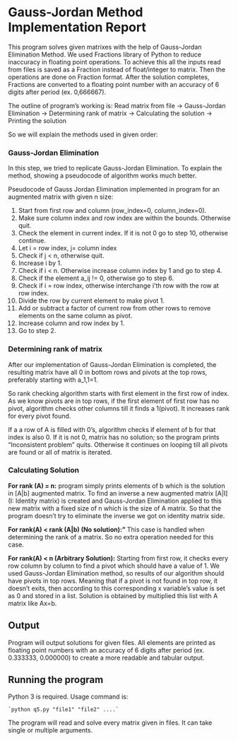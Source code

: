 # Gauss-Jordan Method Implementation Report

This program solves given matrixes with the help of Gauss-Jordan Elimination Method. We used Fractions library of Python to reduce inaccuracy in floating point operations. To achieve this all the inputs read from files is saved as a Fraction instead of float/integer to matrix. Then the operations are done on Fraction format. After the solution completes, Fractions are converted to a floating point number with an accuracy of 6 digits after period (ex. 0,666667).

The outline of program’s working is:
	Read matrix from file -> Gauss-Jordan Elimination -> Determining rank of matrix -> Calculating the solution -> Printing the solution

So we will explain the methods used in given order:

### Gauss-Jordan Elimination

In this step, we tried to replicate Gauss-Jordan Elimination. To explain the method, showing a pseudocode of algorithm works much better.

Pseudocode of Gauss Jordan Elimination implemented in program for an augmented matrix with given n size:
1. Start from first row and column (row_index=0, column_index=0).
2. Make sure column index and row index are within the bounds. Otherwise quit.
3. Check the element in current index. If it is not 0 go to step 10, otherwise continue.
4. Let i = row index, j= column index
5. Check if j < n, otherwise quit.
6. Increase i by 1.
7. Check if i < n. Otherwise increase column index by 1 and go to step 4.
8. Check if the element a_ij != 0, otherwise go to step 6.
9. Check if i = row index, otherwise interchange i’th row with the row at row index. 
10. Divide the row by current element to make pivot 1.
11. Add or subtract a factor of current row from other rows to remove elements on the same column as pivot.
12. Increase column and row index by 1. 
13. Go to step 2.


### Determining rank of matrix

After our implementation of Gauss-Jordan Elimination is completed, the resulting matrix have all 0 in bottom rows and pivots at the top rows, preferably starting with a_1,1=1. 
	
So rank checking algorithm starts with first element in the first row of index. As we know pivots are in top rows, if the first element of first row has no pivot, algorithm checks other columns till it finds a 1(pivot). It increases rank for every pivot found. 

If a a row of A is filled with 0’s, algorithm checks if element of b for that index is also 0. If it is not 0, matrix has no solution; so the program prints “Inconsistent problem” quits. Otherwise it continues on looping till all pivots are found or all of matrix is iterated.



### Calculating Solution

**For rank (A) = n:** program simply prints elements of b which is the solution in [A|b] augmented matrix. 
To find an inverse a new augmented matrix [A|I] (I: Identity matrix) is created and Gauss-Jordan Elimination applied to this new matrix with a fixed size of n which is the size of A matrix. So that the program doesn’t try to eliminate the inverse we got on identity matrix side.

**For rank(A) < rank (A|b) (No solution):”** This case is handled when determining the rank of a matrix. So no extra operation needed for this case.

**For rank(A) < n (Arbitrary Solution):** Starting from first row, it checks every row column by column to find a pivot which should have a value of 1. We used Gauss-Jordan Elimination method, so results of our algorithm should have pivots in top rows. Meaning that if a pivot is not found in top row, it doesn’t exits, then according to this corresponding x variable’s value is set as 0 and stored in a list.  Solution is obtained by multiplied this list with A matrix like Ax=b. 



## Output
Program will output solutions for given files. All elements are printed as floating point numbers with an accuracy of 6 digits after period (ex. 0.333333, 0.000000) to create a more readable and tabular output.  



## Running the program
Python 3 is required.  Usage command is:

	`python q5.py "file1" "file2" ....`

The program will read and solve every matrix given in files. It can take single or multiple arguments.
